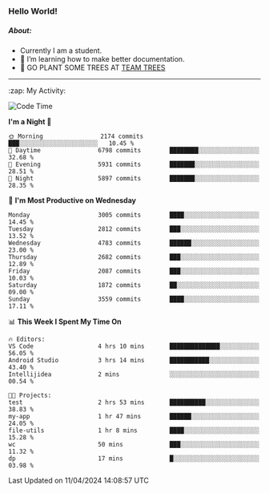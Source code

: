 ### Hello World!

##### About:
- Currently I am a student.
- 🌱 I’m learning how to make better documentation.
- 🌱 GO PLANT SOME TREES AT [TEAM TREES](https://teamtrees.org/)

---
  <summary>:zap: My Activity:</summary>
  
<!--START_SECTION:waka-->
![Code Time](http://img.shields.io/badge/Code%20Time-1%2C314%20hrs%206%20mins-blue)

**I'm a Night 🦉** 

```text
🌞 Morning                2174 commits        ███░░░░░░░░░░░░░░░░░░░░░░   10.45 % 
🌆 Daytime                6798 commits        ████████░░░░░░░░░░░░░░░░░   32.68 % 
🌃 Evening                5931 commits        ███████░░░░░░░░░░░░░░░░░░   28.51 % 
🌙 Night                  5897 commits        ███████░░░░░░░░░░░░░░░░░░   28.35 % 
```
📅 **I'm Most Productive on Wednesday** 

```text
Monday                   3005 commits        ████░░░░░░░░░░░░░░░░░░░░░   14.45 % 
Tuesday                  2812 commits        ███░░░░░░░░░░░░░░░░░░░░░░   13.52 % 
Wednesday                4783 commits        ██████░░░░░░░░░░░░░░░░░░░   23.00 % 
Thursday                 2682 commits        ███░░░░░░░░░░░░░░░░░░░░░░   12.89 % 
Friday                   2087 commits        ███░░░░░░░░░░░░░░░░░░░░░░   10.03 % 
Saturday                 1872 commits        ██░░░░░░░░░░░░░░░░░░░░░░░   09.00 % 
Sunday                   3559 commits        ████░░░░░░░░░░░░░░░░░░░░░   17.11 % 
```


📊 **This Week I Spent My Time On** 

```text
🔥 Editors: 
VS Code                  4 hrs 10 mins       ██████████████░░░░░░░░░░░   56.05 % 
Android Studio           3 hrs 14 mins       ███████████░░░░░░░░░░░░░░   43.40 % 
Intellijidea             2 mins              ░░░░░░░░░░░░░░░░░░░░░░░░░   00.54 % 

🐱‍💻 Projects: 
test                     2 hrs 53 mins       ██████████░░░░░░░░░░░░░░░   38.83 % 
my-app                   1 hr 47 mins        ██████░░░░░░░░░░░░░░░░░░░   24.05 % 
file-utils               1 hr 8 mins         ████░░░░░░░░░░░░░░░░░░░░░   15.28 % 
wc                       50 mins             ███░░░░░░░░░░░░░░░░░░░░░░   11.32 % 
dp                       17 mins             █░░░░░░░░░░░░░░░░░░░░░░░░   03.98 % 
```


 Last Updated on 11/04/2024 14:08:57 UTC
<!--END_SECTION:waka-->
